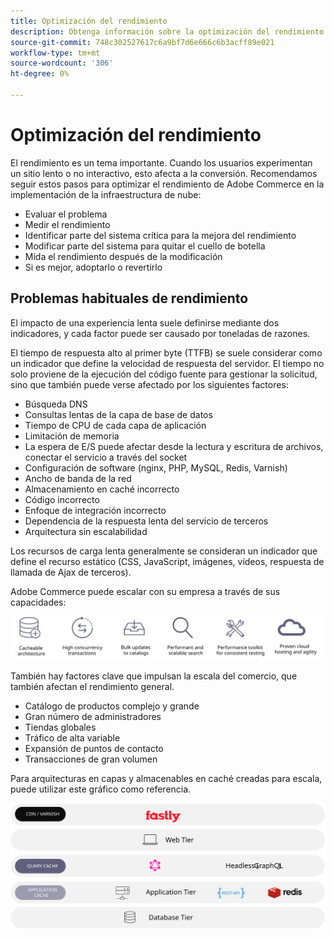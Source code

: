 ```yaml
---
title: Optimización del rendimiento
description: Obtenga información sobre la optimización del rendimiento y los pasos que debe seguir para revisar el rendimiento de la implementación de Adobe Commerce.
source-git-commit: 748c302527617c6a9bf7d6e666c6b3acff89e021
workflow-type: tm+mt
source-wordcount: '306'
ht-degree: 0%

---
```



# Optimización del rendimiento

El rendimiento es un tema importante. Cuando los usuarios experimentan un sitio lento o no interactivo, esto afecta a la conversión. Recomendamos seguir estos pasos para optimizar el rendimiento de Adobe Commerce en la implementación de la infraestructura de nube:

- Evaluar el problema
- Medir el rendimiento
- Identificar parte del sistema crítica para la mejora del rendimiento
- Modificar parte del sistema para quitar el cuello de botella
- Mida el rendimiento después de la modificación
- Si es mejor, adoptarlo o revertirlo

## Problemas habituales de rendimiento

El impacto de una experiencia lenta suele definirse mediante dos indicadores, y cada factor puede ser causado por toneladas de razones.

El tiempo de respuesta alto al primer byte (TTFB) se suele considerar como un indicador que define la velocidad de respuesta del servidor. El tiempo no solo proviene de la ejecución del código fuente para gestionar la solicitud, sino que también puede verse afectado por los siguientes factores:

- Búsqueda DNS
- Consultas lentas de la capa de base de datos
- Tiempo de CPU de cada capa de aplicación
- Limitación de memoria
- La espera de E/S puede afectar desde la lectura y escritura de archivos, conectar el servicio a través del socket
- Configuración de software (nginx, PHP, MySQL, Redis, Varnish)
- Ancho de banda de la red
- Almacenamiento en caché incorrecto
- Código incorrecto
- Enfoque de integración incorrecto
- Dependencia de la respuesta lenta del servicio de terceros
- Arquitectura sin escalabilidad

Los recursos de carga lenta generalmente se consideran un indicador que define el recurso estático (CSS, JavaScript, imágenes, vídeos, respuesta de llamada de Ajax de terceros).

Adobe Commerce puede escalar con su empresa a través de sus capacidades:

![Diagrama de las capacidades ampliables de Adobe Commerce](../../../assets/playbooks/scalable-capabilities.svg)

También hay factores clave que impulsan la escala del comercio, que también afectan el rendimiento general.

- Catálogo de productos complejo y grande
- Gran número de administradores
- Tiendas globales
- Tráfico de alta variable
- Expansión de puntos de contacto
- Transacciones de gran volumen

Para arquitecturas en capas y almacenables en caché creadas para escala, puede utilizar este gráfico como referencia.

![Diagrama que muestra cómo utilizar la API de Adobe Commerce GraphQL en una arquitectura almacenable en caché](../../../assets/playbooks/cacheable-architecture.svg)

